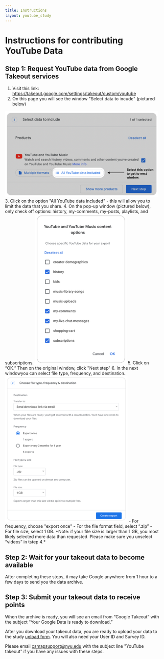 ```yaml
---
title: Instructions
layout: youtube_study
---
```

# Instructions for contributing YouTube Data

## Step 1: Request YouTube data from Google Takeout services

1. Visit this link: <a href="https://takeout.google.com/settings/takeout/custom/youtube">https://takeout.google.com/settings/takeout/custom/youtube</a>
2. On this page you will see the window "Select data to incude" (pictured below)
<img src="images/yt-select_options.png" width="500">
3. Click on the option "All YouTube data included" - this will allow you to limit the data that you share.
4. On the pop-up window (pictured below), only check off options: history, my-comments, my-posts, playlists, and subscriptions.
<img src="images/yt-what_to_select.png" width="300">
5. Click on “OK.” Then on the original window, click "Next step"
6. In the next windowyou can select file type, frequency, and destination.
<img src="images/choose_file_type.png" width="400">
- For frequency, choose "export once"
- For the file format field, select “.zip”
- For file size, select 1 GB. 
*Note: if your file size is larger than 1 GB, you most likely selected more data than requested. Please make sure you unselect “videos” in tstep 4.*

## Step 2: Wait for your takeout data to become available
After completing these steps, it may take Google anywhere from 1 hour to a few days to send you the data archive.


## Step 3: Submit your takeout data to receive points
When the archive is ready, you will see an email from “Google Takeout” with the subject “Your Google Data is ready to download.”

After you download your takeout data, you are ready to upload your data to the study <a href="https://www.csmapsurveys.org/youtube_takeout.html">upload form</a>.
You will also need your User ID and Survey ID.

Please email csmapsupport@nyu.edu with the subject line "YouTube takeout" if you have any issues with these steps.



